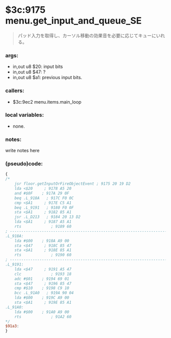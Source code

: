 ﻿
# $3c:9175 menu.get_input_and_queue_SE
> パッド入力を取得し、カーソル移動の効果音を必要に応じてキューにいれる。

### args:
+	in,out u8 $20: input bits
+	in,out u8 $47: ?
+	in,out u8 $a1: previous input bits.

### callers:
+	$3c:9ec2 menu.items.main_loop

### local variables:
+	none.

### notes:
write notes here

### (pseudo)code:
```js
{
/*
    jsr floor.getInputOrFireObjectEvent ; 9175 20 19 D2
    lda <$20     ; 9178 A5 20
    and #$0F    ; 917A 29 0F
    beq .L_918A   ; 917C F0 0C
    cmp <$A1     ; 917E C5 A1
    beq .L_9191   ; 9180 F0 0F
    sta <$A1     ; 9182 85 A1
    jsr .L_D213   ; 9184 20 13 D2
    lda <$A1     ; 9187 A5 A1
    rts             ; 9189 60
; ----------------------------------------------------------------------------
.L_918A:
  	lda #$00    ; 918A A9 00
    sta <$47     ; 918C 85 47
    sta <$A1     ; 918E 85 A1
    rts             ; 9190 60
; ----------------------------------------------------------------------------
.L_9191:
  	lda <$47     ; 9191 A5 47
    clc             ; 9193 18
    adc #$01    ; 9194 69 01
    sta <$47     ; 9196 85 47
    cmp #$10    ; 9198 C9 10
    bcc .L_91A0   ; 919A 90 04
    lda #$00    ; 919C A9 00
    sta <$A1     ; 919E 85 A1
.L_91A0:
  	lda #$00    ; 91A0 A9 00
    rts             ; 91A2 60
*/
$91a3:
}
```

